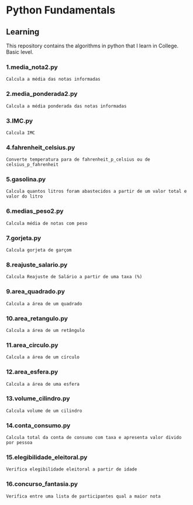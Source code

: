 # Python Fundamentals

## Learning

This repository contains the algorithms in python that I learn in College. <br>
Basic level.

###     1.media_nota2.py 
    Calcula a média das notas informadas

###     2.media_ponderada2.py
    Calcula a média ponderada das notas informadas

###     3.IMC.py
    Calcula IMC

###     4.fahrenheit_celsius.py 
    Converte temperatura para de fahrenheit_p_celsius ou de celsius_p_fahrenheit

###     5.gasolina.py
    Calcula quantos litros foram abastecidos a partir de um valor total e valor do litro

###     6.medias_peso2.py
    Calcula média de notas com peso

###     7.gorjeta.py
    Calcula gorjeta de garçom

###     8.reajuste_salario.py
    Calcula Reajuste de Salário a partir de uma taxa (%)

###     9.area_quadrado.py
    Calcula a área de um quadrado

###     10.area_retangulo.py
    Calcula a área de um retângulo

###     11.area_circulo.py
    Calcula a área de um círculo
   
###     12.area_esfera.py
    Calcula a área de uma esfera
   
###     13.volume_cilindro.py
    Calcula volume de um cilindro    
   
###     14.conta_consumo.py
    Calcula total da conta de consumo com taxa e apresenta valor divido por pessoa
    
###     15.elegibilidade_eleitoral.py
    Verifica elegibilidade eleitoral a partir de idade
    
###     16.concurso_fantasia.py
    Verifica entre uma lista de participantes qual a maior nota
    
    
    
    
    
    
